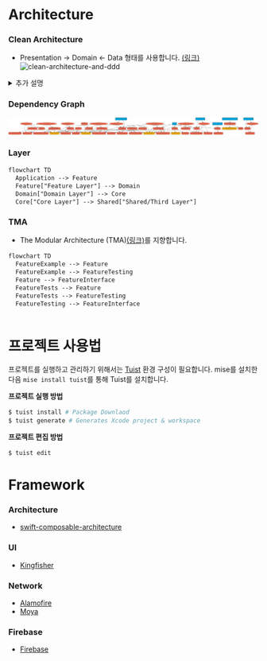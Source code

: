 # Architecture
### Clean Architecture

- Presentation -> Domain <- Data 형태를 사용합니다. [(링크)](https://bitloops.com/docs/bitloops-language/learning/software-architecture/clean-architecture)
![clean-architecture-and-ddd](https://github.com/user-attachments/assets/2e5d166f-5bb3-42ab-b884-238ea3d0fc0a)


<details>
<summary>추가 설명</summary>
<div markdown="1">

- ![image](https://github.com/user-attachments/assets/84b62343-78b4-41f2-9c3a-1bfecf968b83)
  - 도메인 모듈
  - Input / Output protocol


- ![34_8](https://github.com/user-attachments/assets/0f554337-40e5-479d-b6b9-25184215d51c)
- 클린아키텍처 그림 34.8
  - Layer 방식
  - 가장 마지막 방식을 사용합니다.
  - App -> Feature(Controller) -> Domain (Domain + Data) -> Core

</div>
</details>

### Dependency Graph
![graph](graph.png)

### Layer
```mermaid
flowchart TD
  Application --> Feature
  Feature["Feature Layer"] --> Domain
  Domain["Domain Layer"] --> Core
  Core["Core Layer"] --> Shared["Shared/Third Layer"]
```

### TMA
- The Modular Architecture (TMA)[(링크)](https://docs.tuist.dev/en/guides/develop/projects/tma-architecture)를 지향합니다.

```mermaid
flowchart TD
  FeatureExample --> Feature
  FeatureExample --> FeatureTesting
  Feature --> FeatureInterface
  FeatureTests --> Feature
  FeatureTests --> FeatureTesting
  FeatureTesting --> FeatureInterface
  
```



# 프로젝트 사용법
프로젝트를 실행하고 관리하기 위해서는 [Tuist](https://docs.tuist.io/guides/quick-start/install-tuist) 환경 구성이 필요합니다.
mise를 설치한 다음 `mise install tuist`를 통해 Tuist를 설치합니다.

**프로젝트 실행 방법**
```bash
$ tuist install # Package Downlaod
$ tuist generate # Generates Xcode project & workspace
```

**프로젝트 편집 방법**
```bash
$ tuist edit 
```

# Framework
### Architecture
- [swift-composable-architecture](https://github.com/pointfreeco/swift-composable-architecture)

### UI
- [Kingfisher](https://github.com/onevcat/Kingfisher.git)

### Network
- [Alamofire](https://github.com/Alamofire/Alamofire.git)
- [Moya](https://github.com/Moya/Moya.git)

### Firebase
- [Firebase](https://github.com/firebase/firebase-ios-sdk)
